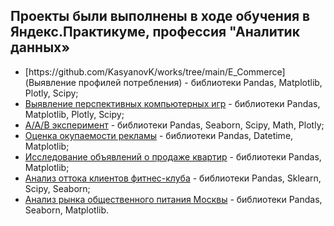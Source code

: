 ## Проекты были выполнены в ходе обучения в Яндекс.Практикуме, профессия "Аналитик данных»

<ul>
<li>[https://github.com/KasyanovK/works/tree/main/E_Commerce] (Выявление профилей потребления) - библиотеки Pandas, Matplotlib, Plotly, Scipy;</li>
<li><a href = « https://github.com/KasyanovK/works/tree/main/Games»>Выявление перспективных компьютерных игр</a> - библиотеки Pandas, Matplotlib, Plotly, Scipy;</li>
<li><a href = « https://github.com/KasyanovK/works/tree/main/abtest»>A/A/B эксперимент</a> - библиотеки Pandas, Seaborn, Scipy, Math, Plotly;</li>

<li><a href = « https://github.com/KasyanovK/works/tree/main/roi_ltv_cac»>Оценка окупаемости рекламы</a> - библиотеки Pandas, Datetime, Matplotlib;</li>

<li><a href = « https://github.com/KasyanovK/works/tree/main/real_estate»>Исследование объявлений о продаже квартир</a> - библиотеки Pandas, Matplotlib;</li>

<li><a href = « https://github.com/KasyanovK/works/tree/main/churn»>Анализ оттока клиентов фитнес-клуба</a> - библиотеки Pandas, Sklearn, Scipy, Seaborn;</li>

<li><a href = « https://github.com/KasyanovK/works/tree/main/Restraunts»>Анализ рынка общественного питания Москвы</a> - библиотеки Pandas, Seaborn, Matplotlib.</li>

</ul>

